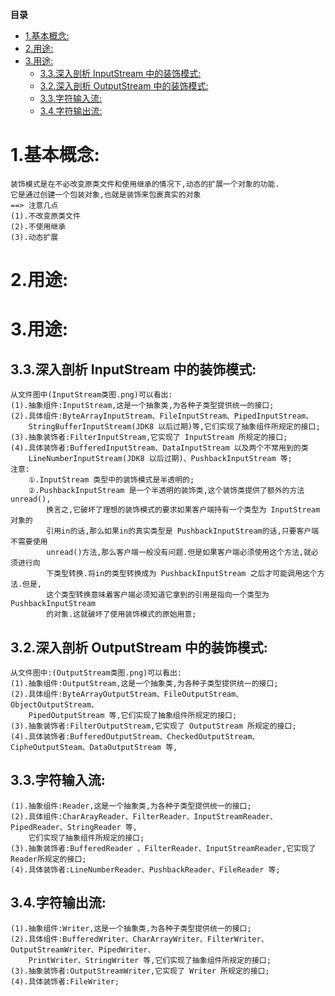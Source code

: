 <!-- START doctoc generated TOC please keep comment here to allow auto update -->
<!-- DON'T EDIT THIS SECTION, INSTEAD RE-RUN doctoc TO UPDATE -->
**目录**

- [1.基本概念:](#1%E5%9F%BA%E6%9C%AC%E6%A6%82%E5%BF%B5)
- [2.用途:](#2%E7%94%A8%E9%80%94)
- [3.用途:](#3%E7%94%A8%E9%80%94)
  - [3.3.深入剖析 InputStream 中的装饰模式:](#33%E6%B7%B1%E5%85%A5%E5%89%96%E6%9E%90-inputstream-%E4%B8%AD%E7%9A%84%E8%A3%85%E9%A5%B0%E6%A8%A1%E5%BC%8F)
  - [3.2.深入剖析 OutputStream 中的装饰模式:](#32%E6%B7%B1%E5%85%A5%E5%89%96%E6%9E%90-outputstream-%E4%B8%AD%E7%9A%84%E8%A3%85%E9%A5%B0%E6%A8%A1%E5%BC%8F)
  - [3.3.字符输入流:](#33%E5%AD%97%E7%AC%A6%E8%BE%93%E5%85%A5%E6%B5%81)
  - [3.4.字符输出流:](#34%E5%AD%97%E7%AC%A6%E8%BE%93%E5%87%BA%E6%B5%81)

<!-- END doctoc generated TOC please keep comment here to allow auto update -->

# 1.基本概念:
	装饰模式是在不必改变原类文件和使用继承的情况下,动态的扩展一个对象的功能.
	它是通过创建一个包装对象,也就是装饰来包裹真实的对象
	==> 注意几点
	(1).不改变原类文件
	(2).不使用继承
	(3).动态扩展
# 2.用途:

# 3.用途:
## 3.3.深入剖析 InputStream 中的装饰模式:
	从文件图中(InputStream类图.png)可以看出:
	(1).抽象组件:InputStream,这是一个抽象类,为各种子类型提供统一的接口;
	(2).具体组件:ByteArrayInputStream、FileInputStream、PipedInputStream、
		StringBufferInputStream(JDK8 以后过期)等,它们实现了抽象组件所规定的接口;
	(3).抽象装饰者:FilterInputStream,它实现了 InputStream 所规定的接口;
	(4).具体装饰者:BufferedInputStream、DataInputStream 以及两个不常用到的类
		LineNumberInputStream(JDK8 以后过期)、PushbackInputStream 等;
	注意:
		①.InputStream 类型中的装饰模式是半透明的;
		②.PushbackInputStream 是一个半透明的装饰类,这个装饰类提供了额外的方法unread(),
			换言之,它破坏了理想的装饰模式的要求如果客户端持有一个类型为 InputStream 对象的
			引用in的话,那么如果in的真实类型是 PushbackInputStream的话,只要客户端不需要使用
			unread()方法,那么客户端一般没有问题.但是如果客户端必须使用这个方法,就必须进行向
			下类型转换.将in的类型转换成为 PushbackInputStream 之后才可能调用这个方法.但是,
			这个类型转换意味着客户端必须知道它拿到的引用是指向一个类型为 PushbackInputStream 
			的对象.这就破坏了使用装饰模式的原始用意;
## 3.2.深入剖析 OutputStream 中的装饰模式:
	从文件图中:(OutputStream类图.png)可以看出:
	(1).抽象组件:OutputStream,这是一个抽象类,为各种子类型提供统一的接口;
	(2).具体组件:ByteArrayOutputStream、FileOutputStream、ObjectOutputStream、
		PipedOutputStream 等,它们实现了抽象组件所规定的接口;
	(3).抽象装饰者:FilterOutputStream,它实现了 OutputStream 所规定的接口;
	(4).具体装饰者:BufferedOutputStream、CheckedOutputStream、CipheOutputSteam、DataOutputStream 等,
## 3.3.字符输入流:
	(1).抽象组件:Reader,这是一个抽象类,为各种子类型提供统一的接口;
	(2).具体组件:CharArayReader、FilterReader、InputStreamReader、PipedReader、StringReader 等,
		它们实现了抽象组件所规定的接口;
	(3).抽象装饰者:BufferedReader 、FilterReader、InputStreamReader,它实现了Reader所规定的接口;
	(4).具体装饰者:LineNumberReader、PushbackReader、FileReader 等;
## 3.4.字符输出流:
	(1).抽象组件:Writer,这是一个抽象类,为各种子类型提供统一的接口;
	(2).具体组件:BufferedWriter、CharArrayWriter、FilterWriter、OutputStreamWriter、PipedWriter、
		PrintWriter、StringWriter 等,它们实现了抽象组件所规定的接口;
	(3).抽象装饰者:OutputStreamWriter,它实现了 Writer 所规定的接口;
	(4).具体装饰者:FileWriter;


















